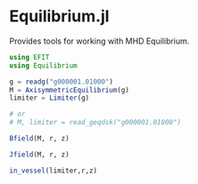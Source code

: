 # Equilibrium.jl

Provides tools for working with MHD Equilibrium.

```julia
using EFIT
using Equilibrium

g = readg("g000001.01000")
M = AxisymmetricEquilibrium(g)
limiter = Limiter(g)

# or
# M, limiter = read_geqdsk("g000001.01000")

Bfield(M, r, z)

Jfield(M, r, z)

in_vessel(limiter,r,z)
```

